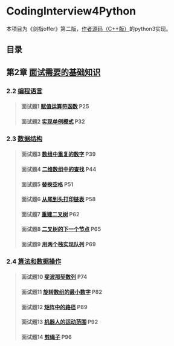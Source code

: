# CodingInterview4Python

本项目为《剑指offer》第二版，[作者源码（C++版）](https://github.com/zhedahht/CodingInterviewChinese2)的python3实现。

## 目录

## 第2章 [面试需要的基础知识](/chapter_2)

### 2.2 [编程语言](/chapter_2/section_2)

> #### 面试题1 [赋值运算符函数](./chapter_2/section_2#qusetion_1) P25
>
> #### 面试题2 [实现单例模式](./chapter_2/section_2#question_2) P32

### 2.3 [数据结构](/chapter_2/section_3)

> #### 面试题3 [数组中重复的数字](./chapter_2/section_3#question_3) P39
>
> #### 面试题4 [二维数组中的查找](./chapter_2/section_3#question_4) P44
>
> #### 面试题5 [替换空格](./chapter_2/section_3#question_5) P51
>
> #### 面试题6 [从尾到头打印链表](./chapter_2/section_3#question_6) P58
>
> #### 面试题7 [重建二叉树](./chapter_2/section_3#question_7) P62
>
> #### 面试题8 [二叉树的下一个节点](./chapter_2/section_3#question_8) P65
>
> #### 面试题9 [用两个栈实现队列](./chapter_2/section_3#question_9) P69

### 2.4 [算法和数据操作](/chapter_2/section_4)

> #### 面试题10 [斐波那契数列](./chapter_2/section_4#question_10) P74
>
> #### 面试题11 [旋转数组的最小数字](./chapter_2/section_4#question_11) P82
>
> #### 面试题12 [矩阵中的路径](./chapter_2/section_4#question_12) P89
>
> #### 面试题13 [机器人的运动范围](./chapter_2/section_4#question_13) P92
>
> #### 面试题14 [剪绳子](./chapter_2/section_4#question_14) P96